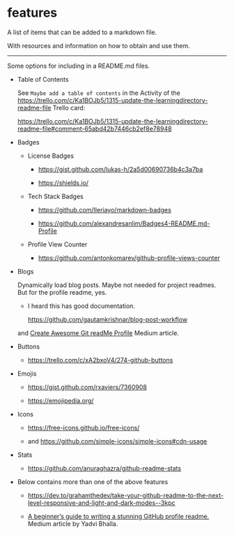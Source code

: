 # features

A list of items that can be added to a markdown file.

With resources and information on how to obtain and use them.

---

Some options for including in a README\.md files.

- Table of Contents

  See `Maybe add a table of contents` in the Activity of the https://trello.com/c/Ka1BOJb5/1315-update-the-learningdirectory-readme-file Trello card:

  https://trello.com/c/Ka1BOJb5/1315-update-the-learningdirectory-readme-file#comment-65abd42b7446cb2ef8e78948

- Badges

  - License Badges

    - https://gist.github.com/lukas-h/2a5d00690736b4c3a7ba

    - https://shields.io/

  - Tech Stack Badges

    - https://github.com/Ileriayo/markdown-badges

    - https://github.com/alexandresanlim/Badges4-README.md-Profile

  - Profile View Counter

    - https://github.com/antonkomarev/github-profile-views-counter

- Blogs

  Dynamically load blog posts. Maybe not needed for project readmes. But for the profile readme, yes.

  - I heard this has good documentation.

    https://github.com/gautamkrishnar/blog-post-workflow

  and [Create Awesome Git readMe Profile](https://medium.com/swlh/create-awesome-git-readme-profile-84efa0bcda3b) Medium article.

- Buttons

  - https://trello.com/c/xA2bxoV4/274-github-buttons

- Emojis

  - https://gist.github.com/rxaviers/7360908

  - https://emojipedia.org/

- Icons

  - https://free-icons.github.io/free-icons/

  - and
    https://github.com/simple-icons/simple-icons#cdn-usage

- Stats

  - https://github.com/anuraghazra/github-readme-stats

- Below contains more than one of the above features

  - https://dev.to/grahamthedev/take-your-github-readme-to-the-next-level-responsive-and-light-and-dark-modes--3kpc

  - [A beginner’s guide to writing a stunning GitHub profile readme.](https://medium.com/theleanprogrammer/a-beginner-guide-to-writing-a-stunning-github-profile-readme-6ee0e211f5a8) Medium article by Yadvi Bhalla.
